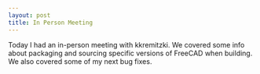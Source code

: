 ```yaml
---
layout: post
title: In Person Meeting 
---
```


Today I had an in-person meeting with kkremitzki. We covered some info about packaging and sourcing specific versions of FreeCAD when building. We also covered some of my next bug fixes.